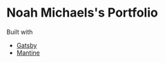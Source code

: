 # Noah Michaels's Portfolio

Built with

- [Gatsby](https://github.com/gatsbyjs/gatsby)
- [Mantine](https://mantine.dev)
